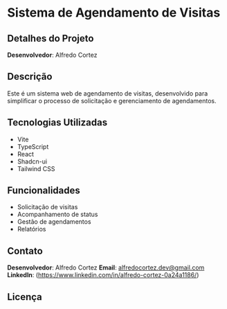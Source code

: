 
# Sistema de Agendamento de Visitas

## Detalhes do Projeto

**Desenvolvedor**: Alfredo Cortez

## Descrição

Este é um sistema web de agendamento de visitas, desenvolvido para simplificar o processo de solicitação e gerenciamento de agendamentos.

## Tecnologias Utilizadas

- Vite
- TypeScript
- React
- Shadcn-ui
- Tailwind CSS

## Funcionalidades

- Solicitação de visitas
- Acompanhamento de status
- Gestão de agendamentos
- Relatórios

## Contato

**Desenvolvedor**: Alfredo Cortez
**Email**: alfredocortez.dev@gmail.com
**LinkedIn**: (https://www.linkedin.com/in/alfredo-cortez-0a24a1186/)

## Licença
